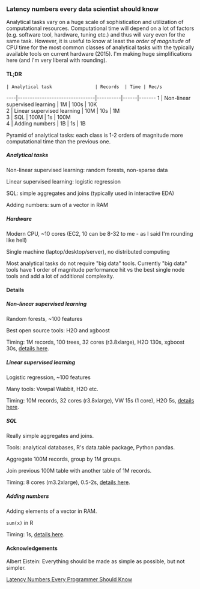  
### Latency numbers every data scientist should know

Analytical tasks vary on a huge scale of sophistication and utilization of
computational resources. Computational time will depend on a lot of factors 
(e.g. software tool, hardware, tuning etc.) and thus will vary even for the same
task. However, it is useful to know at least the *order of magnitude* of CPU time
for the most common classes of analytical tasks with the typically available tools on 
current hardware (2015). I'm making huge simplifications here (and I'm very 
liberal with rounding).

#### TL;DR

    | Analytical task                | Records  | Time | Rec/s 
----|--------------------------------|----------|------|-------
1   | Non-linear supervised learning | 1M       | 100s | 10K   
2   | Linear supervised learning     | 10M      | 10s  | 1M    
3   | SQL                            | 100M     | 1s   | 100M  
4   | Adding numbers                 | 1B       | 1s   | 1B    

Pyramid of analytical tasks: each class is 1-2 orders of magnitude more
computational time than the previous one.


##### Analytical tasks

Non-linear supervised learning: random forests, non-sparse data

Linear supervised learning: logistic regression

SQL: simple aggregates and joins (typically used in interactive EDA)

Adding numbers: sum of a vector in RAM


##### Hardware

Modern CPU, ~10 cores (EC2, 10 can be 8-32 to me - as I said I'm rounding like hell)

Single machine (laptop/desktop/server), no distributed computing 

Most analytical tasks do not require "big data" tools. Currently "big data" tools
have 1 order of magnitude performance hit vs the best single node tools and add 
a lot of additional complexity.


#### Details

##### Non-linear supervised learning

Random forests, ~100 features

Best open source tools: H2O and xgboost

Timing: 1M records, 100 trees, 32 cores (r3.8xlarge), H2O 130s, xgboost 30s, 
[details here](https://github.com/szilard/benchm-ml).


##### Linear supervised learning 

Logistic regression, ~100 features

Many tools: Vowpal Wabbit, H2O etc.

Timing: 10M records, 32 cores (r3.8xlarge), VW 15s (1 core), H2O 5s, 
[details here](https://github.com/szilard/benchm-ml).


##### SQL

Really simple aggregates and joins.

Tools: analytical databases, R's data.table package, Python pandas.

Aggregate 100M records, group by 1M groups. 

Join previous 100M table with another table of 1M records.

Timing: 8 cores (m3.2xlarge), 0.5-2s, [details here](https://github.com/szilard/benchm-databases).


##### Adding numbers

Adding elements of a vector in RAM.

`sum(x)` in R

Timing: 1s, [details here](https://gist.github.com/szilard/c8bce58c843296df9795).



#### Acknowledgements

Albert Eistein: Everything should be made as simple as possible, but not simpler.

[Latency Numbers Every Programmer Should Know](https://gist.github.com/jboner/2841832)



